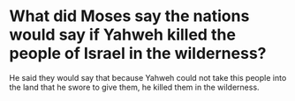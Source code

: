 # What did Moses say the nations would say if Yahweh killed the people of Israel in the wilderness?

He said they would say that because Yahweh could not take this people into the land that he swore to give them, he killed them in the wilderness.
